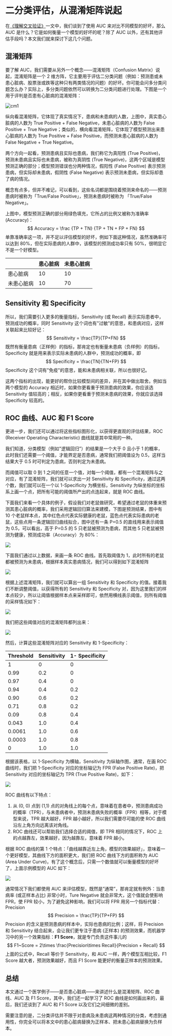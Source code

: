 # 二分类评估，从混淆矩阵说起

在[《理解交叉验证》](/AI/cross-validation.md)一文中，我们谈到了使用 AUC 来对比不同模型的好坏，那么 AUC 是什么？它是如何衡量一个模型的好坏的呢？除了 AUC 以外，还有其他评估手段吗？本文我们就来探讨下这几个问题。

## 混淆矩阵

要了解 AUC，我们需要从另外一个概念——混淆矩阵（Confusion Matrix）说起，混淆矩阵是一个 2 维方阵，它主要用于评估二分类问题（例如：预测患或未患心脏病、股票涨或跌等这种只有两类情况的问题）的好坏。你可能会问多分类问题怎么办？实际上，多分类问题依然可以转换为二分类问题进行处理。下图是一个用于评判是否患有心脏病的混淆矩阵：

![cm1](https://github.com/jieniu/articles/blob/master/docs/.vuepress/public/cm1.png)

纵向看混淆矩阵，它体现了真实情况下，患病和未患病的人数，上图中，真实患心脏病的人数为 True Positive + False Negative，未患心脏病的人数为 False Positive + True Negative；类似的，横向看混淆矩阵，它体现了模型预测出来患心脏病的人数为 True Positive + False Positive，而预测未患心脏病的人数为 False Negative + True Negative。

两个方向一起看，预测患病且实际也患病，我们称它为真阳性 (True Positive)，预测未患病且实际也未患病，被称为真阴性 (True Negative)，这两个区域是模型预测正确的部分；模型预测错误也分两种情况，假阳性 (False Positive) 表示预测患病，但实际却未患病，假阴性 (False Negative) 表示预测未患病，但实际却患了病的情况。

概念有点多，但并不难记，可以看到，这些名词都是围绕着预测来命名的——预测患病时被称为「True/False Positive」，预测未患病时被称为 「True/False Negative」。

上图中，模型预测正确的部分用绿色填充，它所占的比例又被称为准确率 (Accuracy)：
$$
Accuracy = \frac {TP + TN} {TP + TN + FP + FN}
$$
单靠准确率这一项，并不足以评估模型的好坏，例如下面这种情况，虽然准确率可以达到 80%，但在实际患病的人群中，该模型的预测成功率只有 50%，很明显它不是一个好模型。

|            | 患心脏病 | 未患心脏病 |
| ---------- | -------- | ---------- |
| 患心脏病   | 10       | 10         |
| 未患心脏病 | 10       | 70         |

## Sensitivity 和 Specificity

所以，我们需要引入更多的衡量指标，Sensitivity (或 Recall) 表示实际患者中，预测成功的概率，同时 Sensitivity 这个词也有"过敏"的意思，和患病对应，这样关联起来比较好记：
$$
Sensitivity = \frac{TP}{TP+FN}
$$
既然有衡量患病（正样例）的指标，那肯定也有衡量未患病（负样例）的指标，Specificity 就是用来表示实际未患病的人群中，预测成功的概率，即
$$
Specificity = \frac{TN}{TN+FP}
$$
Specificity 这个词有"免疫"的意思，能和未患病相关联，所以也很好记。

这两个指标的出现，能更好的帮你比较模型间的差异，并在其中做出取舍。例如当两个模型的 Accuracy 相近时，如果你更看重于预测患病的效果，你应该选 Sensitivity 值较高的；相反，如果你更看重于预测未患病的效果，你就应该选择 Specificity 较高的。

## ROC 曲线、AUC 和 F1 Score

更进一步，我们还可以通过将这些指标图形化，以获得更直观的评估结果，ROC (Receiver Operating Characteristic) 曲线就是其中常用的一种。

我们知道，分类模型（例如"逻辑回归”）的结果是一个大于 0 且小于 1 的概率，此时我们还需要一个阈值，才能界定是否患病，通常我们把阈值设为 0.5，这样当结果大于 0.5 时可判定为患病，否则判定为未患病。

而阈值可以取 0 到 1 之间的任意一个值，对每一个阈值，都有一个混淆矩阵与之对应，有了混淆矩阵，我们就可以求出一对 Sensitivity 和 Specificity，通过这两个数，我们就可以在一个以 1-Specificity 为横坐标，Sensitivity 为纵坐标的坐标系上画一个点，把所有可能的阈值所产出的点连起来，就是 ROC 曲线。

下面我们来看一个具体的例子，假设我们对老鼠做研究，希望通过老鼠的体重来预测其患心脏病的概率，我们采用逻辑回归算法来建模，下图是预测结果，图中有 10 个老鼠样本点，其中红色点代表实际健康的老鼠，蓝色点代表实际患病的老鼠，这些点用一条逻辑回归曲线拟合，图中还有一条 P=0.5 的直线用来表示阈值为 0.5，可以看出，高于 P=0.5 的 5 只老鼠被预测为患病，而其他 5 只老鼠被预测为健康，预测成功率（Accuracy）为 80%：

![](https://github.com/jieniu/articles/blob/master/docs/.vuepress/public/image-20190430205818287.png)

下面我们通过以上数据，来画一条 ROC 曲线。首先取阈值为 1，此时所有的老鼠都被预测为未患病，根据样本真实患病情况，我们可以得到如下混淆矩阵

![](https://github.com/jieniu/articles/blob/master/docs/.vuepress/public/lr_cm.png)

根据上述混淆矩阵，我们就可以算出一组 Sensitivity 和 Specificity 的值。接着我们不断调整阈值，以获得所有的 Sensitivity 和 Specificity 对，因为这里我们的样本点较少，所以让阈值根据样本点来采样即可，依然用横线表示阈值，则所有阈值的采样情况如下：

![](https://github.com/jieniu/articles/blob/master/docs/.vuepress/public/image-20190430224415492.png)

我们把这些阈值对应的混淆矩阵都列出来：

![](https://github.com/jieniu/articles/blob/master/docs/.vuepress/public/all_cm.png)

然后，计算这些混淆矩阵对应的 Sensitivity 和 1-Specificity：

| Threshold | Sensitivity | 1- Specificity |
| --------- | ----------- | -------------- |
| 1         | 0           | 0              |
| 0.99      | 0.2         | 0              |
| 0.97      | 0.4         | 0              |
| 0.94      | 0.4         | 0.2            |
| 0.90      | 0.6         | 0.2            |
| 0.71      | 0.8         | 0.2            |
| 0.09      | 0.8         | 0.4            |
| 0.043     | 1.0         | 0.4            |
| 0.0061    | 1.0         | 0.6            |
| 0.0003    | 1.0         | 0.8            |
| 0         | 1.0         | 1.0            |

根据该表格，以 1-Specificity 为横轴，Sensitivity 为纵轴作图，通常，在画 ROC 曲线时，我们把 1-Specificity 对应的坐标轴记为 FPR (False Positive Rate)，把 Sensitivity 对应的坐标轴记为  TPR (True Positive Rate)，如下：

![](https://github.com/jieniu/articles/blob/master/docs/.vuepress/public/image-20190430234946551.png)

ROC 曲线有以下特点：

1. 从 (0, 0) 点到 (1,1) 点的对角线上的每个点，意味着在患者中，预测患病成功的概率（TPR），与未患病者中，预测未患病失败的概率（FPR）相等，对于模型来说，TPR 越大越好，FPR 越小越好，所以我们需要尽可能的使 ROC 曲线沿左上角方向远离该对角线。
2. ROC 曲线还可以帮助我们选择合适的阈值，即 TPR 相同的情况下，ROC 上的点越靠左，效果越好，因为越靠左，意味着 FPR 越小。

根据 ROC 曲线的第 1 个特点：「曲线越靠近左上角，模型的效果越好」，意味着一个更好模型，其曲线下方的面积更大，我们把 ROC 曲线下方的面积称为 AUC (Area Under Curve)，有了这个概念后，只需一个数值就可以衡量模型的好坏了，上面示例模型的 AUC 如下：

![](https://github.com/jieniu/articles/blob/master/docs/.vuepress/public/image-20190501230646710.png)

通常情况下我们都使用 AUC 来评估模型，既然是”通常”，那肯定就有例外：当患病率 (或正样本占比)  非常小时，Ture Negative 就会非常大，这个值就会使影响 FPR，使 FPR 较小，为了避免这种影响，我们可以将 FPR 用另一个指标代替：Precision
$$
Precision = \frac{TP}{TP+FP}
$$
Precision 的含义是预测患病的样本中，实际也患病的比例；这样，将 Precision 和 Sensitivity 结合起来，会让我们更专注于患病 (正样本) 的预测效果，而机器学习中的另一个效果指标：**F1 Score**，就是专门负责这件事儿的
$$
F1~Score = 2\times \frac{Precision\times Recall}{Precision + Recall}
$$
上面的公式中，Recall 等价于 Sensitivity，和 AUC 一样，两个模型互相比较，F1 Score 越大者，预测效果越好，而且 F1 Score 能更好的衡量正样本的预测效果。

## 总结

本文通过一个医学例子——是否患心脏病——来讲述什么是混淆矩阵、ROC 曲线、AUC 及 F1 Score，其中，我们还一起学习了 ROC 曲线是如何画出来的，最后，我们还谈到了 AUC 和 F1 Score 以及它们之间细微的差别。

需要注意的是，二分类评估并不限于对患病及未患病这两种情况的分类，考虑到通用性，你完全可以将本文中的患心脏病替换为正样本、把未患心脏病替换为负样本。



